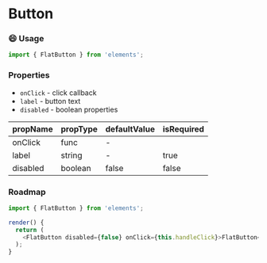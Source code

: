 # Button

### :smile: Usage

```js
import { FlatButton } from 'elements';
```

<!-- STORY -->

### Properties

* `onClick` - click callback
* `label` - button text
* `disabled` - boolean properties

| propName | propType | defaultValue | isRequired |
| -------- | -------- | ------------ | ---------- |
| onClick  | func     | -            |            |
| label    | string   | -            | true       |
| disabled | boolean  | false        | false      | 

### Roadmap

```js
import { FlatButton } from 'elements';

render() {
  return (
    <FlatButton disabled={false} onClick={this.handleClick}>FlatButton</FlatButton>
  );
}
```